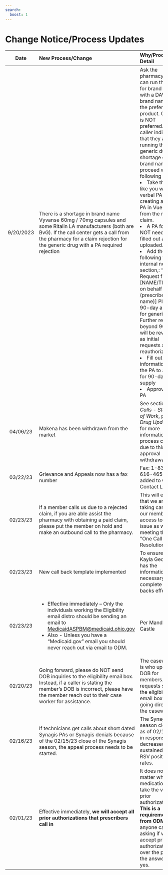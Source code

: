 ```yaml
---
search:
  boost: 1
---
```


# Change Notice/Process Updates

| Date | New Process/Change | Why/Process Detail |
| :---: | :--- | :--- |
| 9/20/2023 | There is a shortage in brand name Vyvanse 60mg / 70mg capsules and some Ritalin LA manufacturers (both are BvG). If the call center gets a call from the pharmacy for a claim rejection for the generic drug with a PA required rejection  | Ask the pharmacy if they can run the claim for brand name with a DAW9 as brand name is the preferred product. Generic is NOT preferred. If the caller indicates that they are running the generic due to shortage of brand name, proceed with the following steps: </li><li>Take the call like you would a verbal PA by creating a new PA in Vue360Rx from the rejected claim. </li><li>A PA form will NOT need to be filled out and uploaded.     </li><li>Add the following to the internal notes section,: “PA Request from [NAME/TITLE/ on behalf of (prescriber's name)] Placing 90-day approval for generic. Further requests beyond 90 days will be reviewed as initial requests and not reauthorizations" </li><li>Fill out all the information on the PA to allow for 90-day supply </li><li>Approve the PA |
| 04/06/23 | Makena has been withdrawn from the market | See section *Calls - Standard of Work*, page *Drug Updates* for more information on process changes due to this FDA approval withdrawal. |
| 03/22/23 | Grievance and Appeals now has a fax number | Fax: 1-833-616-4658 - added to Calls - Contact List |
| 02/23/23 | If a member calls us due to a rejected claim, if you are able assist the pharmacy with obtaining a paid claim, please put the member on hold and make an outbound call to the pharmacy. | This will ensure that we are taking care of our members access to care issue as well as meeting the "One Call Resolution" SLA. |
| 02/23/23 | New call back template implemented | To ensure that Kayla Georgio has the information necessary to complete call backs effectively |
| 02/23/23 | <ul><li>Effective immediately – Only the individuals working the Eligibility email distro should be sending an email to MedicaidASPBM@medicaid.ohio.gov</li><li>Also - Unless you have a “Medicaid.gov” email you should never reach out via email to ODM.</li></ul> | Per Mandy Castle |
| 02/20/23 | Going forward, please do NOT send DOB inquiries to the eligibility email box. Instead, if a caller is stating the member’s DOB is incorrect, please have the member reach out to their case worker for assistance. | The caseworker is who updates DOB for members. Even requests sent to the eligibility email box end up going directly to the caseworker. |
| 02/16/23 | If technicians get calls about short dated Synagis PAs or Synagis denials because of the 02/15/23 close of the Synagis season, the appeal process needs to be started. | The Synagis season closed as of 02/15/23 in response to decreased and sustained low RSV positivity rates. |
| 02/01/23 | Effective immediately, **we will accept all prior authorizations that prescribers call in** | It does not matter what the medication is, take the verbal prior authorization. **This is a requirement from ODM**. If anyone calls in asking if we accept prior authorizations over the phone, the answer is yes. |
